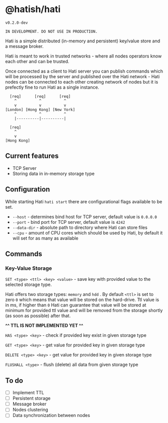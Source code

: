 # @hatish/hati

`v0.2.0-dev`

```
IN DEVELOPMENT. DO NOT USE IN PRODUCTION.
```

Hati is a simple distributed (in-memory and persistent) key/value store and a message broker.

Hati is meant to work in trusted networks - where all nodes operators know each other and can be trusted.

Once connected as a client to Hati server you can publish commands which will be processed by the server and published over the Hati network - Hati nodes can be connected to each other creating network of nodes but it is prefectly fine to run Hati as a single instance.

```
  [req]      [req]      [req]
    ^          ^          ^
    v          v          v
[London] [Hong Kong] [New York]
    ^          ^          ^
    |----------|----------|
```

```
  [req]
    ^
    v
[Hong Kong]
```

## Current features

- TCP Server
- Storing data in in-memory storage type

## Configuration

While starting Hati `hati start` there are configurational flags available to be set.

- `--host` - determines bind host for TCP server, default value is `0.0.0.0`
- `--port` - bind port for TCP server, default value is `4242`
- `--data-dir` - absolute path to directory where Hati can store files
- `--cpu` - amount of CPU cores which should be used by Hati, by default it will set for as many as available

## Commands

### Key-Value Storage

`SET <type> <ttl> <key> <value>` - save key with provided value to the selected storage type.

Hati offers two storage types: `memory` and `hdd` . By default `<ttl>` is set to zero `0` which means that value will be stored on the hard-drive. Ttl value is in ms, if higher than `0` Hati can guarantee that value will be stored at minimum for provided ttl value and will be removed from the storage shortly (as soon as possible) after that.

**^^ TTL IS NOT IMPLEMENTED YET ^^**

`HAS <type> <key>` - check if provided key exist in given storage type

`GET <type> <key>` - get value for provided key in given storage type

`DELETE <type> <key>` - get value for provided key in given storage type

`FLUSHALL <type>` - flush (delete) all data from given storage type

## To do

- [ ] Implement TTL
- [ ] Persistent storage
- [ ] Message broker
- [ ] Nodes clustering
- [ ] Data synchronization between nodes
